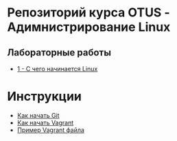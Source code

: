 # Репозиторий курса OTUS - Адимнистрирование Linux

## Лабораторные работы

* [1 - С чего начинается Linux](lab01/README.md)


# Инструкции

* [Как начать Git](instruction/git_quick_start.md)
* [Как начать Vagrant](instruction/vagrant_quick_start.md)
* [Пример Vagrant файла](instruction/Vagrantfile)
